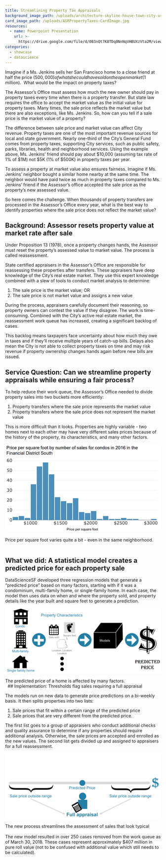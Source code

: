 ```yaml
---
title: Streamlining Property Tax Appraisals
background_image_path: /uploads/architecture-skyline-house-town-city-urban-518220-pxhere-com.jpg
card_image_path: /uploads/ASRPropertyTaxes-CardImage.jpg
resources:
  - name: Powerpoint Presentation
    url: >-
      https://drive.google.com/file/d/0B3nQt7K8TDq0NnNqVHBUXzVta2M/view?usp=sharing
categories:
  - showcase
  - datascience
---
```


Imagine if a Ms. Jenkins sells her San Francisco home to a close friend at half the price ($500,000) of what she could have sold on the open market ($1 million). &nbsp;What would be the impact on property taxes?

The Assessor’s Office must assess how much the new owner should pay in property taxes every time when there is a property transfer. But state law requires the office to accept the market value as the initial value for property taxes. Many times, the sale price reflects the market value but there are also exceptions, like Ms. Jenkins. So, how can you tell if a sale price is the market value of a property?

The difference between sale price and market value can affect City revenue. Property taxes are one of the most important revenue sources for local and state government. Nearly one-third of the City’s General Fund comes from property taxes, supporting City services, such as public safety, parks, libraries, health and neighborhood services. Using the example above, Ms. Jenkins’ friend should pay about $10,000 (assuming tax rate of 1% of $1M) not $5K (1% of $500K) in property taxes per year.

To assess a property at market value also ensures fairness. Imagine if Ms. Jenkins’ neighbor bought a similar home nearby at the same time. The neighbor would have paid twice as much in property taxes compared to Ms. Jenkins’ friend if the Assessor’s office accepted the sale price as the property’s new assessed value.

So here comes the challenge. When thousands of property transfers are processed in the Assessor’s Office every year, what is the best way to identify properties where the sale price does not reflect the market value?

## Background: Assessor resets property value at market rate after sale

Under Proposition 13 (1978), once a property changes hands, the Assessor must reset the property’s assessed value to market value. The process is called reassessment.

State certified appraisers in the Assessor’s Office are responsible for reassessing these properties after transfers. These appraisers have deep knowledge of the City’s real estate market. They use this expert knowledge combined with a slew of tools to conduct market analysis to determine:

1. The sale price is the market value; OR
2. The sale price is not market value and assigns a new value

During the process, appraisers carefully document their reasoning, so property owners can contest the value if they disagree. The work is time-consuming. Combined with the City’s active real estate market, the reassessment work queue has increased, creating a significant backlog of cases.

This backlog means taxpayers face uncertainty about how much they owe in taxes and if they’ll receive multiple years of catch-up bills. Delays also mean the City is not able to collect property taxes on time and may risk revenue if property ownership changes hands again before new bills are issued.

## Service Question: Can we streamline property appraisals while ensuring a fair process?

To help reduce their work queue, the Assessor’s Office needed to divide property sales into two buckets more efficiently:

1. Property transfers where the sale price represents the market value
2. Property transfers where the sale price does not represent the market value

This is more difficult than it looks. Properties are highly variable - two homes next to each other may have very different sales prices because of the history of the property, its characteristics, and many other factors.

![Price per square foot varies quite a bit - even in the same neighborhood](/uploads/asr-chart1.png)
<figcaption>Price per square foot varies quite a bit - even in the same neighborhood.</figcaption>
&nbsp;

## What we did: A statistical model creates a predicted price for each property sale

DataScienceSF developed three regression models that generate a “predicted price” based on many factors, starting with if it was a condominium, multi-family home, or single-family home. In each case, the model then uses data on when and where the property sold, and property details like the year built and square feet to generate a prediction.

![The predicted price of a home is affected by many factors](/uploads/asr-chart2-1.png)
<figcaption>The predicted price of a home is affected by many factors.</figcaption>
&nbsp;
## Implementation: Thresholds flag sales requiring a full appraisal

The models run on new data to generate price predictions on a bi-weekly basis. It then splits properties into two lists:

1. Sale prices that fit within a certain range of the predicted price
2. Sale prices that are very different from the predicted price.

The first list goes to a group of appraisers who conduct additional checks and quality assurance to determine if any properties should require additional analysis. Otherwise, the sale prices are accepted and enrolled as the new values. The second list gets divided up and assigned to appraisers for a full reassessment.

![The new process streamlines the assessment of sales that look typical](/uploads/asr-chart3-1.png)
<figcaption>The new process streamlines the assessment of sales that look typical</figcaption>
&nbsp;
<br>The new model resulted in over 250 cases removed from the work queue as of March 30, 2018. These cases represent approximately $407 million in pure roll value (not to be confused with additional value which still needs to be calculated).<br>

